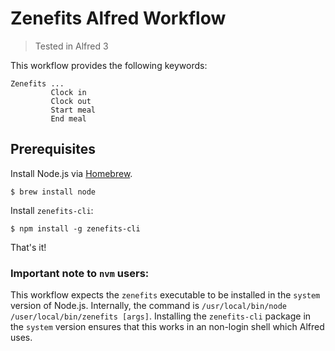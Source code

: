 # Zenefits Alfred Workflow

> Tested in Alfred 3

This workflow provides the following keywords:

```
Zenefits ...
         Clock in
         Clock out
         Start meal
         End meal
```

## Prerequisites

Install Node.js via [Homebrew](https://brew.sh).

```
$ brew install node
```

Install `zenefits-cli`:

```
$ npm install -g zenefits-cli
```

That's it!

### Important note to `nvm` users:

This workflow expects the `zenefits` executable to be installed in the `system` version of Node.js. Internally, the command is `/usr/local/bin/node /user/local/bin/zenefits [args]`. Installing the `zenefits-cli` package in the `system` version ensures that this works in an
non-login shell which Alfred uses.
